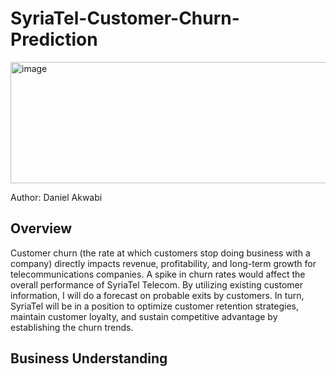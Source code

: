# SyriaTel-Customer-Churn-Prediction
<img width="725" height="194" alt="image" src="https://github.com/user-attachments/assets/09683920-1f63-4346-afdd-cc271933c06b" />

Author: Daniel Akwabi

## Overview
Customer churn (the rate at which customers stop doing business with a company) directly impacts revenue, profitability, and long-term growth for telecommunications companies. A spike in churn rates would affect the overall performance of SyriaTel Telecom. By utilizing existing customer information, I will do a forecast on probable exits by customers. In turn, SyriaTel will be in a position to optimize customer retention strategies, maintain customer loyalty, and sustain competitive advantage by establishing the churn trends.

## Business Understanding
